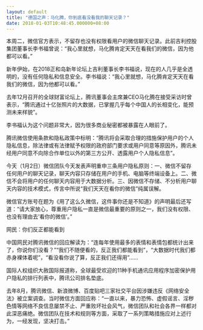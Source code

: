 ```yaml
---
layout: default
title: "德国之声：马化腾，你到底看没看我的聊天记录？"
date: 2018-01-03T10:48:45.000000+08:00
---
```


本周二，微信官方表示，不留存也没有权限看用户的微信聊天记录。此前吉利控股集团董事长李书福曾说：“我心里就想，马化腾肯定天天在看我们的微信，因为他都可以看。”

新年伊始，在2018正和岛新年论坛上吉利董事长李书福说，现在的人几乎是全透明的，没有任何隐私和信息安全。李书福说：“我心里就想，马化腾肯定天天在看我们的微信，因为他都可以看。”

去年12月召开的全球财富论坛上，腾讯董事会主席兼CEO马化腾在接受采访时曾表示，“腾讯通过十亿张照片的大数据，已掌握几乎每个中国人的长相变化，能预测未来样貌”。

李书福认为这个问题非常大，因为很多商业秘密都被暴露在人眼前了。

腾讯微信使用条款和隐私政策中标明：“腾讯将会采取合理的措施保护用户的个人隐私信息，除法律或有法律赋予权限的政府部门要求或用户同意等原因外，腾讯未经用户同意不向除合作单位以外的第三方公开、透露用户个人隐私信息”。

今天（1月2日）微信团队今天发表声明重申三条用户隐私原则：一、微信不留存任何用户的聊天记录，聊天内容只存储在用户的手机、电脑等终端设备上。二、微信不会将用户的任何聊天内容用于大数据分析。三、因微信不存储、不分析用户聊天内容的技术模式，传言中所说“我们天天在看你的微信”纯属误解。

微信官方账号在题为《用了这么久微信，这件事你还是不知道》的声明最后还写道：“请大家放心，尊重用户隐私一直是微信最重要的原则之一，我们没有权限、也没有理由去’看你的微信’。”

网民：你们反正都能看到

中国网民对腾讯微信的回应解读为：“连每年使用最多的表情和表情包都统计出来了，你说你们没看？”“我们不随便看的，反正我们都能看到”，“大数据时代我们都赤身裸体着呢”，“看没看你说了算，反正我们还得用”……

国际人权组织大赦国际报道称，全球最受欢迎的11种手机通讯应用程序加密保护用户隐私的排行列表中，腾讯公司排名垫底。

去年8月，腾讯微信、新浪微博、百度贴吧三家社交平台因涉嫌违反《网络安全法》被立案调查。当时微信方面回应称：“一直以来，暴力恐怖、虚假谣言、淫秽色情等网络不良信息屡禁不止、严重败坏社会风气，微信团队和社会各界一样都对此深恶痛绝。微信团队在技术和规则等方面，采取了一系列策略措施应对上述行为，一经发现，坚决打击。”

